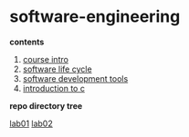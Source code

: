 # software-engineering

**contents**

1.  [course intro](./01-course-intro/README.md)
2.  [software life cycle](./02-software-life-cycle/README.md)
3.  [software development tools](./03-software-development-tools/README.md)
4.  [introduction to c](./04-intro-c/README.md)

**repo directory tree**

[lab01](./src/lab01/lab01.md)
[lab02](./src/lab02/lab02.md)
